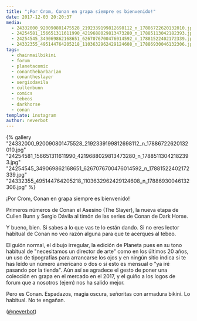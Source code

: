 ```yaml
---
title: "¡Por Crom, Conan en grapa siempre es bienvenido!"
date: 2017-12-03 20:20:37
media: 
  - 24332000_920090801475528_2192339199812698112_n_17886722620132010.jpg
  - 24254581_156651311611990_4219688029813473280_n_17885113042182393.jpg
  - 24254545_349069862168651_6267076700476014592_n_17881522402172339.jpg
  - 24332355_495144764205218_1103632962429124608_n_17886930046132306.jpg
tags: 
  - chainmailbikini
  - forum
  - planetacomic
  - conanthebarbarian
  - conantheslayer
  - sergiodavila
  - cullenbunn
  - comics
  - tebeos
  - darkhorse
  - conan
template: instagram
author: neverbot
---
```


{% gallery "24332000_920090801475528_2192339199812698112_n_17886722620132010.jpg" "24254581_156651311611990_4219688029813473280_n_17885113042182393.jpg" "24254545_349069862168651_6267076700476014592_n_17881522402172339.jpg" "24332355_495144764205218_1103632962429124608_n_17886930046132306.jpg" %}

¡Por Crom, Conan en grapa siempre es bienvenido!

Primeros números de Conan el Asesino (The Slayer), la nueva etapa de Cullen Bunn y Sergio Dávila al timón de las series de Conan de Dark Horse.

Y bueno, bien. Si sabes a lo que vas te lo están dando. Si no eres lector habitual de Conan no veo razón alguna para que te acerques al tebeo.

El guión normal, el dibujo irregular, la edición de Planeta pues en su tono habitual de "necesitamos un director de arte" como en los últimos 20 años, un uso de tipografías para arrancarse los ojos y en ningún sitio indica si te has leído un número americano o dos o si esto es mensual o "ya iré pasando por la tienda". Aún así se agradece el gesto de poner una colección en grapa en el mercado en el 2017, y el guiño a los logos de forum que a nosotros (ejem) nos ha salido mejor.

Pero es Conan. Espadazos, magia oscura, señoritas con armadura bikini. Lo habitual. No te engañan.

([@neverbot](https://instagram.com/neverbot))
